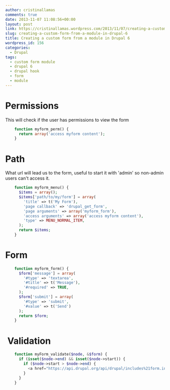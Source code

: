 ```yaml
---
author: cristinallamas
comments: true
date: 2013-11-07 11:08:56+00:00
layout: post
link: https://cristinallamas.wordpress.com/2013/11/07/creating-a-custom-form-from-a-module-in-drupal-6/
slug: creating-a-custom-form-from-a-module-in-drupal-6
title: Creating a custom form from a module in Drupal 6
wordpress_id: 156
categories:
  - Drupal
tags:
  - custom form module
  - drupal 6
  - drupal hook
  - form
  - module
---
```


# Permissions

This will check if the user has permissions to view the form

```php
    function myform_perm() {
      return array('access myform content');
    }
```

# Path

What url will lead us to the form, useful to start it with 'admin' so non-admin users can't access it.

```php
    function myform_menu() {
      $items = array();
      $items['path/to/my/form'] = array(
        'title' => t('My Form'),
        'page callback' => 'drupal_get_form',
        'page arguments' => array('myform_form'),
        'access arguments' => array('access myform content'),
        'type' => MENU_NORMAL_ITEM,
      );
      return $items;
    }
```

# Form

```php
    function myform_form() {
      $form['message'] = array(
        '#type' => 'textarea',
        '#title' => t('Message'),
        '#required' => TRUE,
      );
      $form['submit'] = array(
        '#type' => 'submit',
        '#value' => t('Send')
      );
      return $form;
    }
```

#  Validation

```php
    function myForm_validate($node, &$form) {
      if (isset($node->end) && isset($node->start)) {
        if ($node->start > $node->end) {
          <a href="https://api.drupal.org/api/drupal/includes%21form.inc/function/form_set_error/6" title="File an error against a form element.">form_set_error</a>('time', <a href="https://api.drupal.org/api/drupal/includes%21common.inc/function/t/6" title="Translate strings to the page language or a given language.">t</a>('An event may not end before it starts.'));
        }
      }
    }
```
